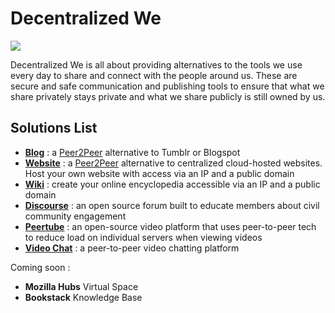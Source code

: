 # Decentralized We

![](cloud__evdc_mktplace_we.png  )

Decentralized We is all about providing alternatives to the tools we use every day to share and connect with the people around us. These are secure and safe communication and publishing tools to ensure that what we share privately stays private and what we share publicly is still owned by us. 

## Solutions List

- [__Blog__](cloud__evdc_blog.md) : a [Peer2Peer](threefold__peer2peer) alternative to Tumblr or Blogspot
- [__Website__](cloud__evdc_website.md) : a [Peer2Peer](threefold__peer2peer) alternative to centralized cloud-hosted websites. Host your own website with access via an IP and a public domain
- [__Wiki__](cloud__evdc_wiki.md) : create your online encyclopedia accessible via an IP and a public domain
- [__Discourse__](cloud__evdc_discourse.md) : an open source forum built to educate members about civil community engagement
- [__Peertube__](cloud__evdc_peertube.md) : an open-source video platform that uses peer-to-peer tech to reduce load on individual servers when viewing videos
- [__Video Chat__](cloud__evdc_videochat.md) : a peer-to-peer video chatting platform 

Coming soon :
- __Mozilla Hubs__ Virtual Space 
- __Bookstack__ Knowledge Base